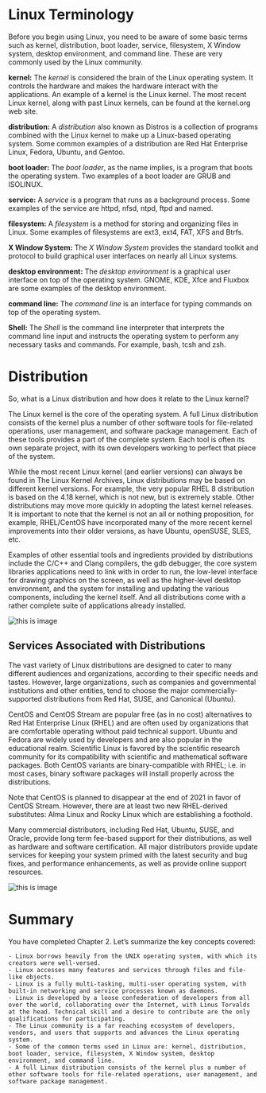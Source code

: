 # Linux Terminology #
Before you begin using Linux, you need to be aware of some basic terms such as kernel, distribution, boot loader, service, filesystem, X Window system, desktop environment, and command line. These are very commonly used by the Linux community.

**kernel:**
The *kernel* is considered the brain of the Linux operating system. It controls the hardware and makes the hardware interact with the applications. An example of a kernel is the Linux kernel. The most recent Linux kernel, along with past Linux kernels, can be found at the kernel.org web site.

**distribution:**
A *distribution* also known as Distros is a collection of programs combined with the Linux kernel to make up a Linux-based operating system. Some common examples of a distribution are Red Hat Enterprise Linux, Fedora, Ubuntu, and Gentoo.

**boot loader:**
The *boot loader*, as the name implies, is a program that boots the operating system. Two examples of a boot loader are GRUB and ISOLINUX.

**service:**
A *service* is a program that runs as a background process. Some examples of the service are httpd, nfsd, ntpd, ftpd and named.

**filesystem:**
A *filesystem* is a method for storing and organizing files in Linux. Some examples of filesystems are ext3, ext4, FAT, XFS and Btrfs.

**X Window System:**
The *X Window System* provides the standard toolkit and protocol to build graphical user interfaces on nearly all Linux systems.

**desktop environment:**
The *desktop environment* is a graphical user interface on top of the operating system. GNOME, KDE, Xfce and Fluxbox are some examples of the desktop environment.

**command line:**
The *command line* is an interface for typing commands on top of the operating system.

**Shell:**
The *Shell* is the command line interpreter that interprets the command line input and instructs the operating system to perform any necessary tasks and commands. For example, bash, tcsh and zsh.


# Distribution # 

So, what is a Linux distribution and how does it relate to the Linux kernel?

The Linux kernel is the core of the operating system. A full Linux distribution consists of the kernel plus a number of other software tools for file-related operations, user management, and software package management. Each of these tools provides a part of the complete system. Each tool is often its own separate project, with its own developers working to perfect that piece of the system.

While the most recent Linux kernel (and earlier versions) can always be found in The Linux Kernel Archives, Linux distributions may be based on different kernel versions. For example, the very popular RHEL 8 distribution is based on the 4.18 kernel, which is not new, but is extremely stable. Other distributions may move more quickly in adopting the latest kernel releases. It is important to note that the kernel is not an all or nothing proposition, for example, RHEL/CentOS have incorporated many of the more recent kernel improvements into their older versions, as have Ubuntu, openSUSE, SLES, etc.

Examples of other essential tools and ingredients provided by distributions include the C/C++ and Clang compilers, the gdb debugger, the core system libraries applications need to link with in order to run, the low-level interface for drawing graphics on the screen, as well as the higher-level desktop environment, and the system for installing and updating the various components, including the kernel itself. And all distributions come with a rather complete suite of applications already installed.

![this is image](https://courses.edx.org/assets/courseware/v1/be89578552325fd81fb6a9a6b613afe9/asset-v1:LinuxFoundationX+LFS101x+2T2021+type@asset+block/distroroles.png)

## Services Associated with Distributions ##

The vast variety of Linux distributions are designed to cater to many different audiences and organizations, according to their specific needs and tastes. However, large organizations, such as companies and governmental institutions and other entities, tend to choose the major commercially-supported distributions from Red Hat, SUSE, and Canonical (Ubuntu).

CentOS and CentOS Stream are popular free (as in no cost) alternatives to Red Hat Enterprise Linux (RHEL) and are often used by organizations that are comfortable operating without paid technical support. Ubuntu and Fedora are widely used by developers and are also popular in the educational realm. Scientific Linux is favored by the scientific research community for its compatibility with scientific and mathematical software packages. Both CentOS variants are binary-compatible with RHEL; i.e. in most cases, binary software packages will install properly across the distributions.

Note that CentOS is planned to disappear at the end of 2021 in favor of CentOS Stream. However, there are at least two new RHEL-derived substitutes: Alma Linux and Rocky Linux which are establishing a foothold.

Many commercial distributors, including Red Hat, Ubuntu, SUSE, and Oracle, provide long term fee-based support for their distributions, as well as hardware and software certification. All major distributors provide update services for keeping your system primed with the latest security and bug fixes, and performance enhancements, as well as provide online support resources.

![this is image](https://courses.edx.org/assets/courseware/v1/85a0445af315a7fb90444a2d3cd0e608/asset-v1:LinuxFoundationX+LFS101x+2T2021+type@asset+block/LFS01_ch02_screen_24.jpg)

# Summary #
You have completed Chapter 2. Let’s summarize the key concepts covered:

    - Linux borrows heavily from the UNIX operating system, with which its creators were well-versed.
    - Linux accesses many features and services through files and file-like objects.
    - Linux is a fully multi-tasking, multi-user operating system, with built-in networking and service processes known as daemons.
    - Linux is developed by a loose confederation of developers from all over the world, collaborating over the Internet, with Linus Torvalds at the head. Technical skill and a desire to contribute are the only qualifications for participating.
    - The Linux community is a far reaching ecosystem of developers, vendors, and users that supports and advances the Linux operating system.
    - Some of the common terms used in Linux are: kernel, distribution, boot loader, service, filesystem, X Window system, desktop  environment, and command line.
    - A full Linux distribution consists of the kernel plus a number of other software tools for file-related operations, user management, and software package management.

